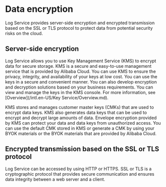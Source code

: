 # Data encryption

Log Service provides server-side encryption and encrypted transmission based on the SSL or TLS protocol to protect data from potential security risks on the cloud.

## Server-side encryption

Log Service allows you to use Key Management Service \(KMS\) to encrypt data for secure storage. KMS is a secure and easy-to-use management service that is provided by Alibaba Cloud. You can use KMS to ensure the privacy, integrity, and availability of your keys at low cost. You can use the keys in a secure and convenient manner. You can also develop encryption and decryption solutions based on your business requirements. You can view and manage the keys in the KMS console. For more information, see [Overview](/intl.en-US/Key Service/Overview.md).

KMS stores and manages customer master keys \(CMKs\) that are used to encrypt data keys. KMS also generates data keys that can be used to encrypt and decrypt large amounts of data. Envelope encryption provided by KMS can protect your data and data keys from unauthorized access. You can use the default CMK stored in KMS or generate a CMK by using your BYOK materials or the BYOK materials that are provided by Alibaba Cloud.

## Encrypted transmission based on the SSL or TLS protocol

Log Service can be accessed by using HTTP or HTTPS. SSL or TLS is a cryptographic protocol that provides secure communication and ensures data integrity between a web server and a client.

